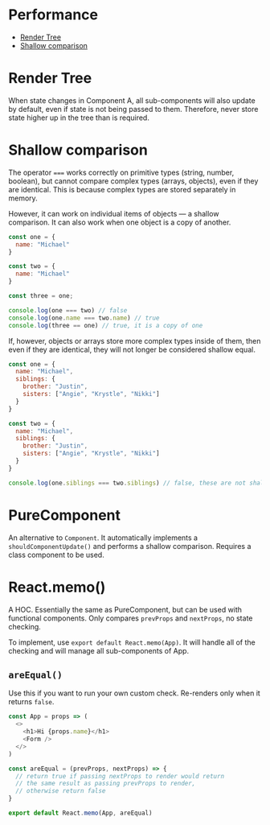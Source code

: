 # Performance

<!-- TOC -->
- [Render Tree](#render-tree)
- [Shallow comparison](#shallow-comparison)

<!-- TOC END -->


# Render Tree
When state changes in Component A, all sub-components will also update by default, even if state is not being passed to them. Therefore, never store state higher up in the tree than is required.

# Shallow comparison
The operator `===` works correctly on primitive types (string, number, boolean), but cannot compare complex types (arrays, objects), even if they are identical. This is because complex types are stored separately in memory.

However, it can work on individual items of objects — a shallow comparison. It can also work when one object is a copy of another.
```javascript
const one = {
  name: "Michael"
}

const two = {
  name: "Michael"
}

const three = one;

console.log(one === two) // false
console.log(one.name === two.name) // true
console.log(three == one) // true, it is a copy of one
```

If, however, objects or arrays store more complex types inside of them, then even if they are identical, they will not longer be considered shallow equal.
```javascript
const one = {
  name: "Michael",
  siblings: {
    brother: "Justin",
    sisters: ["Angie", "Krystle", "Nikki"]
  }
}

const two = {
  name: "Michael",
  siblings: {
    brother: "Justin",
    sisters: ["Angie", "Krystle", "Nikki"]
  }
}

console.log(one.siblings === two.siblings) // false, these are not shallow equal
```

# PureComponent
An alternative to `Component`. It automatically implements a `shouldComponentUpdate()` and performs a shallow comparison. Requires a class component to be used.


# React.memo()
A HOC. Essentially the same as PureComponent, but can be used with functional components. Only compares `prevProps` and `nextProps`, no state checking.

To implement, use `export default React.memo(App)`. It will handle all of the checking and will manage all sub-components of App.

## `areEqual()`
Use this if you want to run your own custom check. Re-renders only when it returns `false`.
```javascript
const App = props => (
  <>
    <h1>Hi {props.name}</h1>
    <Form />
  </>
)

const areEqual = (prevProps, nextProps) => {
  // return true if passing nextProps to render would return
  // the same result as passing prevProps to render,
  // otherwise return false
}

export default React.memo(App, areEqual)
```
